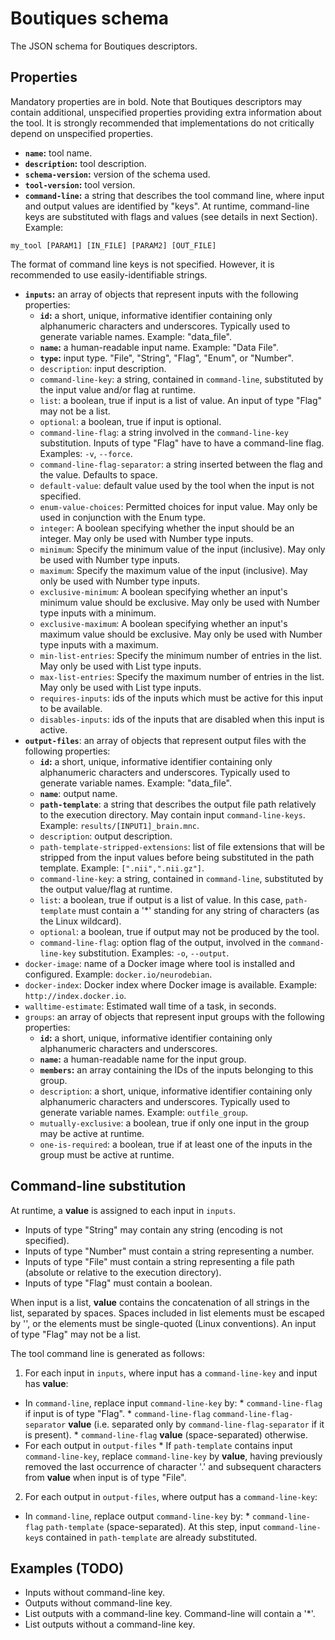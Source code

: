# Boutiques schema

The JSON schema for Boutiques descriptors.

## Properties

Mandatory properties are in bold. Note that Boutiques descriptors may contain additional, unspecified properties providing extra information about the tool. It is strongly recommended that implementations do not critically depend on unspecified properties.

* **`name`:** tool name.
* **`description`:** tool description.
* **`schema-version`:** version of the schema used.
* **`tool-version`:** tool version.
* **`command-line`:** a string that describes the tool command line, where input and output values are identified by "keys". At runtime, command-line keys are substituted with flags and values (see details in next Section). Example:
```
my_tool [PARAM1] [IN_FILE] [PARAM2] [OUT_FILE]
```
The format of command line keys is not specified. However, it is recommended to use easily-identifiable strings.
* **`inputs`:** an array of objects that represent inputs with the following properties:
  * **`id`:** a short, unique, informative identifier containing only alphanumeric characters and underscores. Typically used to generate variable names. Example: "data_file".
  * **`name`:** a human-readable input name. Example: "Data File".
  * **`type`:** input type. "File", "String", "Flag", "Enum", or "Number".
  * `description`: input description.
  * `command-line-key`: a string, contained in `command-line`, substituted by the input value and/or flag at runtime.
  * `list`: a boolean, true if input is a list of value. An input of type "Flag" may not be a list.
  * `optional`: a boolean, true if input is optional.
  * `command-line-flag`: a string involved in the `command-line-key` substitution. Inputs of type \"Flag\" have to have a command-line flag. Examples: ```-v```, ```--force```.
  * `command-line-flag-separator`: a string inserted between the flag and the value. Defaults to space.
  * `default-value`: default value used by the tool when the input is not specified.
  * `enum-value-choices`: Permitted choices for input value. May only be used in conjunction with the Enum type.
  * `integer`: A boolean specifying whether the input should be an integer. May only be used with Number type inputs.
  * `minimum`: Specify the minimum value of the input (inclusive). May only be used with Number type inputs.
  * `maximum`: Specify the maximum value of the input (inclusive). May only be used with Number type inputs.
  * `exclusive-minimum`: A boolean specifying whether an input's minimum value should be exclusive. May only be used with Number type inputs with a minimum.
  * `exclusive-maximum`: A boolean specifying whether an input's maximum value should be exclusive. May only be used with Number type inputs with a maximum.
  * `min-list-entries`: Specify the minimum number of entries in the list. May only be used with List type inputs.
  * `max-list-entries`: Specify the maximum number of entries in the list. May only be used with List type inputs.
  * `requires-inputs`: ids of the inputs which must be active for this input to be available.
  * `disables-inputs`: ids of the inputs that are disabled when this input is active.
* **`output-files`**: an array of objects that represent output files with the following properties:
  * **`id`:** a short, unique, informative identifier containing only alphanumeric characters and underscores. Typically used to generate variable names. Example: "data_file".
  * **`name`**: output name.
  * **`path-template`**: a string that describes the output file path relatively to the execution directory. May contain input `command-line-keys`. Example: ```results/[INPUT1]_brain.mnc```.
  * `description`: output description.
  * `path-template-stripped-extensions`: list of file extensions that will be stripped from the input values before being substituted in the path template. Example: ```[".nii",".nii.gz"]```.
  * `command-line-key`: a string, contained in `command-line`, substituted by the output value/flag at runtime.
  * `list`: a boolean, true if output is a list of value. In this case, `path-template` must contain a '*' standing for any string of characters (as the Linux wildcard).
  * `optional`: a boolean, true if output may not be produced by the tool.
  * `command-line-flag`: option flag of the output, involved in the `command-line-key` substitution. Examples: ```-o```, ```--output```.
* `docker-image`: name of a Docker image where tool is installed and configured. Example: ```docker.io/neurodebian```.
* `docker-index`: Docker index where Docker image is available. Example: ```http://index.docker.io```.
* `walltime-estimate`: Estimated wall time of a task, in seconds.
* `groups`: an array of objects that represent input groups with the following properties:
  * **`id`:** a short, unique, informative identifier containing only alphanumeric characters and underscores.
  * **`name`:** a human-readable name for the input group.
  * **`members`:** an array containing the IDs of the inputs belonging to this group.
  * `description`: a short, unique, informative identifier containing only alphanumeric characters and underscores. Typically used to generate variable names. Example: ```outfile_group```.
  * `mutually-exclusive`: a boolean, true if only one input in the group may be active at runtime.
  * `one-is-required`: a boolean, true if at least one of the inputs in the group must be active at runtime.

## Command-line substitution

At runtime, a __value__ is assigned to each input in ```inputs```.

* Inputs of type "String" may contain any string (encoding is not specified).
* Inputs of type "Number" must contain a string representing a number.
* Inputs of type "File" must contain a string representing a file path (absolute or relative to the execution directory).
* Inputs of type "Flag" must contain a boolean.

When input is a list, __value__ contains the concatenation of all strings in the list, separated by spaces. Spaces included in list elements must be escaped by '\', or the elements must be single-quoted (Linux conventions).  An input of type "Flag" may not be a list.

The tool command line is generated as follows:

1. For each input in ```inputs```, where input has a ```command-line-key``` and input has __value__:
  * In ```command-line```, replace input ```command-line-key``` by:
         * ```command-line-flag``` if input is of type "Flag".
         * ```command-line-flag``` ```command-line-flag-separator``` __value__ (i.e. separated only by ```command-line-flag-separator``` if it is present).
         * ```command-line-flag``` __value__ (space-separated) otherwise.
  * For each output in ```output-files```
         * If ```path-template``` contains input ```command-line-key```, replace ```command-line-key``` by __value__, having previously removed the last occurrence of character '.' and subsequent characters from __value__ when input is of type "File".
2. For each output in ```output-files```, where output has a ```command-line-key```:
  * In ```command-line```, replace output ```command-line-key``` by:
         * ```command-line-flag``` ```path-template``` (space-separated). At this step, input ```command-line-key```s contained in ```path-template``` are already substituted.

## Examples (TODO)

* Inputs without command-line key.
* Outputs without command-line key.
* List outputs with a command-line key. Command-line will contain a '*'.
* List outputs without a command-line key.

